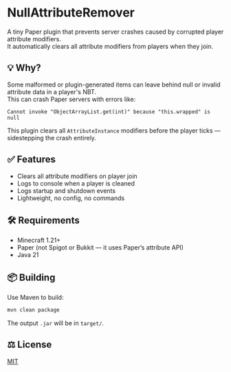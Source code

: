 # NullAttributeRemover

A tiny Paper plugin that prevents server crashes caused by corrupted player attribute modifiers.  
It automatically clears all attribute modifiers from players when they join.

## 💡 Why?

Some malformed or plugin-generated items can leave behind null or invalid attribute data in a player's NBT.  
This can crash Paper servers with errors like:

```
Cannot invoke "ObjectArrayList.get(int)" because "this.wrapped" is null
```

This plugin clears all `AttributeInstance` modifiers before the player ticks — sidestepping the crash entirely.

## ✅ Features

- Clears all attribute modifiers on player join
- Logs to console when a player is cleaned
- Logs startup and shutdown events
- Lightweight, no config, no commands

## 🛠️ Requirements

- Minecraft 1.21+
- Paper (not Spigot or Bukkit — it uses Paper’s attribute API)
- Java 21

## 📦 Building

Use Maven to build:

```bash
mvn clean package
```

The output `.jar` will be in `target/`.

## ⚖️ License

[MIT](./LICENSE)
